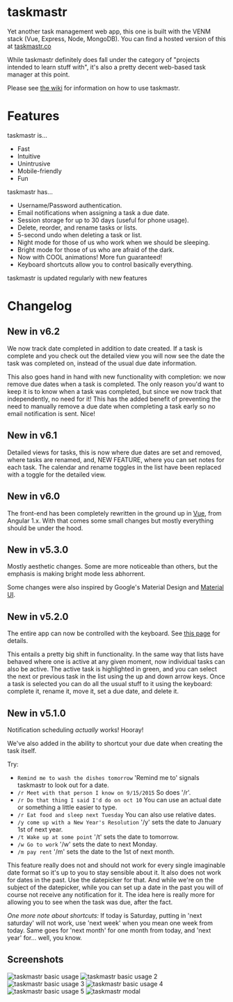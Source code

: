 # taskmastr
Yet another task management web app, this one is built with the VENM stack (Vue, Express, Node, MongoDB). You can find a hosted version of this at [taskmastr.co](https://www.taskmastr.co)

While taskmastr definitely does fall under the category of "projects intended to learn stuff with", it's also a pretty decent web-based task manager at this point.

Please see [the wiki](https://patrickfatrick.gitbooks.io/taskmastr/content/) for information on how to use taskmastr.

# Features

taskmastr is...

- Fast
- Intuitive
- Unintrusive
- Mobile-friendly
- Fun

taskmastr has...

- Username/Password authentication.
- Email notifications when assigning a task a due date.
- Session storage for up to 30 days (useful for phone usage).
- Delete, reorder, and rename tasks or lists.
- 5-second undo when deleting a task or list.
- Night mode for those of us who work when we should be sleeping.
- Bright mode for those of us who are afraid of the dark.
- Now with COOL animations! More fun guaranteed!
- Keyboard shortcuts allow you to control basically everything.

taskmastr is updated regularly with new features

# Changelog

## New in v6.2

We now track date completed in addition to date created. If a task is complete and you check out the detailed view you will now see the date the task was completed on, instead of the usual due date information.

This also goes hand in hand with new functionality with completion: we now remove due dates when a task is completed. The only reason you'd want to keep it is to know when a task was completed, but since we now track that independently, no need for it! This has the added benefit of preventing the need to manually remove a due date when completing a task early so no email notification is sent. Nice!

## New in v6.1

Detailed views for tasks, this is now where due dates are set and removed, where tasks are renamed, and, NEW FEATURE, where you can set notes for each task. The calendar and rename toggles in the list have been replaced with a toggle for the detailed view.

## New in v6.0

The front-end has been completely rewritten in the ground up in [Vue](vuejs.org), from Angular 1.x. With that comes some small changes but mostly everything should be under the hood. 

## New in v5.3.0

Mostly aesthetic changes. Some are more noticeable than others, but the emphasis is making bright mode less abhorrent.

Some changes were also inspired by Google's Material Design and [Material UI](http://material-ui.com/#/home).

## New in v5.2.0

The entire app can now be controlled with the keyboard. See [this page](https://github.com/patrickfatrick/taskmastr/wiki/Keyboard-shortcuts) for details.

This entails a pretty big shift in functionality. In the same way that lists have behaved where one is active at any given moment, now individual tasks can also be active. The active task is highlighted in green, and you can select the next or previous task in the list using the up and down arrow keys. Once a task is selected you can do all the usual stuff to it using the keyboard: complete it, rename it, move it, set a due date, and delete it.

## New in v5.1.0

Notification scheduling _actually_ works! Hooray!

We've also added in the ability to shortcut your due date when creating the task itself.

Try:

- `Remind me to wash the dishes tomorrow` 'Remind me to' signals taskmastr to look out for a date.
- `/r Meet with that person I know on 9/15/2015` So does '/r'.
- `/r Do that thing I said I'd do on oct 10` You can use an actual date or something a little easier to type.
- `/r Eat food and sleep next Tuesday` You can also use relative dates.
- `/y come up with a New Year's Resolution` '/y' sets the date to January 1st of next year.
- `/t Wake up at some point` '/t' sets the date to tomorrow.
- `/w Go to work` '/w' sets the date to next Monday.
- `/m pay rent` '/m' sets the date to the 1st of next month.

This feature really does not and should not work for every single imaginable date format so it's up to you to stay sensible about it. It also does not work for dates in the past. Use the datepicker for that. And while we're on the subject of the datepicker, while you can set up a date in the past you will of course not receive any notification for it. The idea here is really more for allowing you to see when the task was due, after the fact.

_One more note about shortcuts:_ If today is Saturday, putting in 'next saturday' will not work, use 'next week' when you mean one week from today. Same goes for 'next month' for one month from today, and 'next year' for... well, you know.

## Screenshots

![taskmastr basic usage](/images/taskmastr-basic-usage-1.png)
![taskmastr basic usage 2](/images/taskmastr-basic-usage-2.png)
![taskmastr basic usage 3](/images/taskmastr-basic-usage-3.png)
![taskmastr basic usage 4](/images/taskmastr-basic-usage-4.png)
![taskmastr basic usage 5](/images/taskmastr-basic-usage-5.png)
![taskmastr modal](/images/taskmastr-modal.png)
